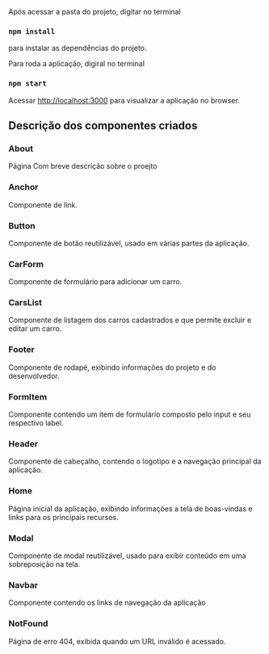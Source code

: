 
Após acessar a pasta do projeto, digitar no terminal

### `npm install`

para instalar as dependências do projeto.


Para roda a aplicação, digiral no terminal

### `npm start`

Acessar [http://localhost:3000](http://localhost:3000) para visualizar a aplicação no browser.


## Descrição dos componentes criados

### About
Página Com breve descrição sobre o proejto

### Anchor
Componente de link.

### Button
Componente de botão reutilizável, usado em várias partes da aplicação.

### CarForm
Componente de formulário para adicionar um carro.

### CarsList
Componente de listagem dos carros cadastrados e que permite excluir e editar um carro.

### Footer
Componente de rodapé, exibindo informações do projeto e do desenvolvedor.

### FormItem
Componente contendo um item de formulário composto pelo input e seu respectivo label.

### Header
Componente de cabeçalho, contendo o logotipo e a navegação principal da aplicação.

### Home
Página inicial da aplicação, exibindo informações a tela de boas-vindas e links para os principais recursos.

### Modal
Componente de modal reutilizável, usado para exibir conteúdo em uma sobreposição na tela.

### Navbar
Componente contendo os links de navegação da aplicação

### NotFound
Página de erro 404, exibida quando um URL inválido é acessado.
